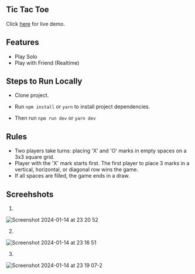 ## Tic Tac Toe

Click [here](https://tictacapp.vercel.app) for live demo.


## Features
- Play Solo 
- Play with Friend (Realtime)


## Steps to Run Locally

- Clone project.

- Run `npm install` or `yarn` to install project dependencies.

- Then run `npm run dev` or `yarn dev`



## Rules

- Two players take turns: placing 'X' and 'O' marks in empty spaces on a 3x3 square grid.
- Player with the 'X' mark starts first. The first player to place 3 marks in a vertical, horizontal, or diagonal row wins the game.
- If all spaces are filled, the game ends in a draw.



## Screehshots

1.

![Screenshot 2024-01-14 at 23 20 52](https://github.com/iamNarcisse/tictacapp/assets/43097772/37376ee2-ee30-4be4-bcf7-7db3cbff06e2)

2.

![Screenshot 2024-01-14 at 23 16 51](https://github.com/iamNarcisse/tictacapp/assets/43097772/6044d607-357b-4ea1-9d3d-e40095b0e323)



3.

![Screenshot 2024-01-14 at 23 19 07-2](https://github.com/iamNarcisse/tictacapp/assets/43097772/4c57673d-8c6d-4ecf-89c8-49e307c3ba95)





